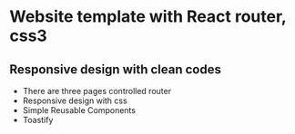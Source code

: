 # Website template with React router, css3

## Responsive design with clean codes

- There are three pages controlled router
- Responsive design with css
- Simple Reusable Components
- Toastify

